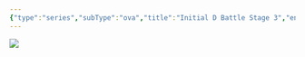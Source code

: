 ```yaml
---
{"type":"series","subType":"ova","title":"Initial D Battle Stage 3","englishTitle":"Initial D Battle Stage 3","year":2021,"dataSource":"MALAPI","url":"https://myanimelist.net/anime/47410/Initial_D_Battle_Stage_3","id":47410,"genres":["Action"],"studios":["SynergySP"],"episodes":1,"duration":"1 hr 33 min","onlineRating":7.43,"actors":null,"image":"https://cdn.myanimelist.net/images/anime/1236/113306.jpg","released":true,"streamingServices":null,"airing":false,"airedFrom":"05/03/2021","airedTo":"01/01/1970","watched":true,"lastWatched":"","personalRating":0,"tags":["mediaDB/tv/series"],"dg-publish":true,"dateWatched":"2016-01-01","permalink":"/media-db/series/initial-d-battle-stage-3-2021/","dgPassFrontmatter":true,"noteIcon":"1","created":"2023-12-15T00:09:52.201+05:30","updated":"2023-12-15T00:17:26.342+05:30"}
---
```


<img src="https://cdn.myanimelist.net/images/anime/1236/113306.jpg">